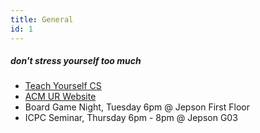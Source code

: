 ```yaml
---
title: General
id: 1
---
```


##### don't stress yourself too much
- [Teach Yourself CS](https://teachyourselfcs.com/)
- [ACM UR Website](https://acmurichmond.github.io/)
- Board Game Night, Tuesday 6pm @ Jepson First Floor
- ICPC Seminar, Thursday 6pm - 8pm @ Jepson G03
